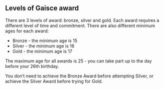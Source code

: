 ##  Levels of Gaisce award

There are 3 levels of award: bronze, silver and gold. Each award requires a
different level of time and commitment. There are also different minimum ages
for each award:

  * Bronze - the minimum age is 15 
  * Silver - the minimum age is 16 
  * Gold - the minimum age is 17 

The maximum age for all awards is 25 - you can take part up to the day before
your 26th birthday.

You don’t need to achieve the Bronze Award before attempting Silver, or
achieve the Silver Award before trying for Gold.
